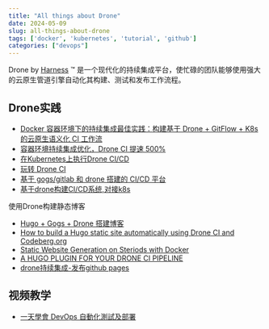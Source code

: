 ```yaml
---
title: "All things about Drone"
date: 2024-05-09
slug: all-things-about-drone
tags: ['docker', 'kubernetes', 'tutorial', 'github']
categories: ["devops"]
---
```


Drone by [Harness](https://harness.io/) ™ 是一个现代化的持续集成平台，使忙碌的团队能够使用强大的云原生管道引擎自动化其构建、测试和发布工作流程。

## Drone实践

- [Docker 容器环境下的持续集成最佳实践：构建基于 Drone + GitFlow + K8s 的云原生语义化 CI 工作流](https://avnpc.com/p/202)
- [容器环境持续集成优化，Drone CI 提速 500%](https://avnpc.com/p/204)
- [在Kubernetes上执行Drone CI/CD](https://www.itfanr.cc/2019/07/11/run-drone-cicd-on-kubernetes/)
- [玩转 Drone CI](https://developer.aliyun.com/article/718091?spm=a2c6h.13262185.0.0.20ad7863aYuwQH)
- [基于 gogs/gitlab 和 drone 搭建的 CI/CD 平台](https://maiyang.me/post/2018-08-11-gitlab-gogs-drone-cicd/)
- [基于drone构建CI/CD系统,对接k8s](https://sealyun.com/post/ci-cd/)

使用Drone构建静态博客

- [Hugo + Gogs + Drone 搭建博客](https://henryhou.com/post/hugo+gogs+drone/)
- [How to build a Hugo static site automatically using Drone CI and Codeberg.org](https://thomas-leister.de/en/drone-ci-with-codeberg/)
- [Static Website Generation on Steriods with Docker](https://blog.hypriot.com/post/static-website-generation-on-steriods-with-docker/)
- [A HUGO PLUGIN FOR YOUR DRONE CI PIPELINE](https://cbrgm.net/blog/a-hugo-plugin-for-your-drone-ci-pipeline/)
- [drone持续集成-发布github pages]() 

## 视频教学

- [一天學會 DevOps 自動化測試及部署](https://www.udemy.com/course/devops-oneday/)

